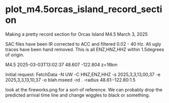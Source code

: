 # plot_m4.5orcas_island_record_section
Making a pretty record section for Orcas Island M4.5  March 3, 2025

SAC files have been IR corrected to ACC and filtered 0.02 - 40 Hz.  All ugly traces have been hand removed.  This is all ENZ,HNZ,HHZ within 1.5degrees of origin.

M4.5  2025-03-03T13:02:37   48.607  -122.804  z=16km

Initial request:
FetchData -N UW -C HNZ,ENZ,HHZ -s 2025,3,3,13,00,37 -e 2025,3,3,13,10,37 -o blah.mseed -rd . -radius 48.61:-122.80:1.5

look at the fireworks.png for a sort-of reference.  We can probably drop the predicted arrival time line and change wiggles to black or something.

